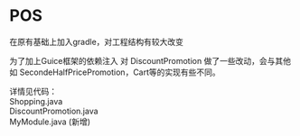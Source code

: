 POS
===
在原有基础上加入gradle，对工程结构有较大改变

为了加上Guice框架的依赖注入
对 DiscountPromotion 做了一些改动，会与其他如 SecondeHalfPricePromotion，Cart等的实现有些不同。

详情见代码：  
Shopping.java  
DiscountPromotion.java  
MyModule.java (新增)
